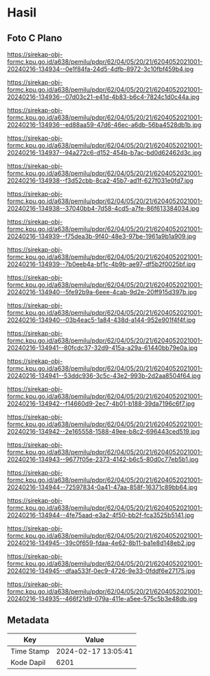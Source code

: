 # Hasil

## Foto C Plano

https://sirekap-obj-formc.kpu.go.id/a638/pemilu/pdpr/62/04/05/20/21/6204052021001-20240216-134934--0e1f84fa-24d5-4dfb-8972-3c10fbf459b4.jpg

https://sirekap-obj-formc.kpu.go.id/a638/pemilu/pdpr/62/04/05/20/21/6204052021001-20240216-134936--07d03c21-e41d-4b83-b6c4-7824c1d0c44a.jpg

https://sirekap-obj-formc.kpu.go.id/a638/pemilu/pdpr/62/04/05/20/21/6204052021001-20240216-134936--ed88aa59-47d6-46ec-a6db-56ba4528db1b.jpg

https://sirekap-obj-formc.kpu.go.id/a638/pemilu/pdpr/62/04/05/20/21/6204052021001-20240216-134937--94a272c6-d152-454b-b7ac-bd0d62462d3c.jpg

https://sirekap-obj-formc.kpu.go.id/a638/pemilu/pdpr/62/04/05/20/21/6204052021001-20240216-134938--f3d52cbb-8ca2-45b7-ad1f-627f031e0fd7.jpg

https://sirekap-obj-formc.kpu.go.id/a638/pemilu/pdpr/62/04/05/20/21/6204052021001-20240216-134938--37040bb4-7d58-4cd5-a7fe-86f613384034.jpg

https://sirekap-obj-formc.kpu.go.id/a638/pemilu/pdpr/62/04/05/20/21/6204052021001-20240216-134939--f75dea3b-9f40-48e3-97be-1961a9b1a909.jpg

https://sirekap-obj-formc.kpu.go.id/a638/pemilu/pdpr/62/04/05/20/21/6204052021001-20240216-134939--7b0eeb4a-bf1c-4b9b-ae97-df5b2f0025bf.jpg

https://sirekap-obj-formc.kpu.go.id/a638/pemilu/pdpr/62/04/05/20/21/6204052021001-20240216-134940--5fe92b9a-6eee-4cab-9d2e-20ff915d397b.jpg

https://sirekap-obj-formc.kpu.go.id/a638/pemilu/pdpr/62/04/05/20/21/6204052021001-20240216-134940--03b4eac5-1a84-438d-a144-952e901f4f4f.jpg

https://sirekap-obj-formc.kpu.go.id/a638/pemilu/pdpr/62/04/05/20/21/6204052021001-20240216-134941--80fcdc37-32d9-415a-a29a-61440bb79e0a.jpg

https://sirekap-obj-formc.kpu.go.id/a638/pemilu/pdpr/62/04/05/20/21/6204052021001-20240216-134941--53ddc936-3c5c-43e2-993b-2d2aa8504f64.jpg

https://sirekap-obj-formc.kpu.go.id/a638/pemilu/pdpr/62/04/05/20/21/6204052021001-20240216-134942--f14660d9-2ec7-4b01-b188-39da7196c6f7.jpg

https://sirekap-obj-formc.kpu.go.id/a638/pemilu/pdpr/62/04/05/20/21/6204052021001-20240216-134942--2e165558-1588-49ee-b8c2-696443ced519.jpg

https://sirekap-obj-formc.kpu.go.id/a638/pemilu/pdpr/62/04/05/20/21/6204052021001-20240216-134943--9677f05e-2373-4142-b6c5-80d0c77eb5b1.jpg

https://sirekap-obj-formc.kpu.go.id/a638/pemilu/pdpr/62/04/05/20/21/6204052021001-20240216-134944--72597834-0a41-47aa-858f-16371c89bb64.jpg

https://sirekap-obj-formc.kpu.go.id/a638/pemilu/pdpr/62/04/05/20/21/6204052021001-20240216-134944--4fe75aad-e3a2-4f50-bb2f-fca3525b5141.jpg

https://sirekap-obj-formc.kpu.go.id/a638/pemilu/pdpr/62/04/05/20/21/6204052021001-20240216-134945--39c0f659-fdaa-4e62-8b11-ba1e8d148eb2.jpg

https://sirekap-obj-formc.kpu.go.id/a638/pemilu/pdpr/62/04/05/20/21/6204052021001-20240216-134945--dfaa533f-0ec9-4726-9e33-0fddf6e27175.jpg

https://sirekap-obj-formc.kpu.go.id/a638/pemilu/pdpr/62/04/05/20/21/6204052021001-20240216-134935--466f21d9-079a-411e-a5ee-575c5b3e48db.jpg


## Metadata

| Key        | Value               |
| ---------- | ------------------- |
| Time Stamp | 2024-02-17 13:05:41 |
| Kode Dapil | 6201                |




